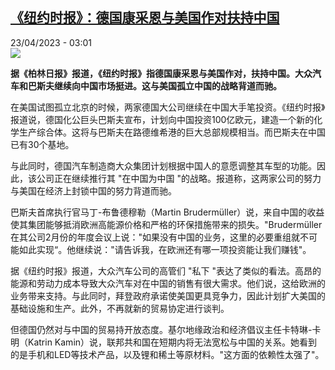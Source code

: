 <!--1682212502000-->
[《纽约时报》：德国康采恩与美国作对扶持中国](https://www.rfi.fr/cn/%E4%B8%AD%E5%9B%BD/20230423-%E7%BA%BD%E7%BA%A6%E6%97%B6%E6%8A%A5-%E5%BE%B7%E5%9B%BD%E5%BA%B7%E9%87%87%E6%81%A9%E4%B8%8E%E7%BE%8E%E5%9B%BD%E4%BD%9C%E5%AF%B9%E6%89%B6%E6%8C%81%E4%B8%AD%E5%9B%BD)
------

<div>23/04/2023 - 03:01</div><img src="https://s.rfi.fr/media/display/45929e44-0ddd-11ea-a98f-005056bfe576/w:1280/p:16x9/IMG_0085_14Au_MilieuDuMarasmex432.jpg"><p><strong>据《柏林日报》报道，《纽约时报》指德国康采恩与美国作对，扶持中国。大众汽车和巴斯夫继续向中国市场挺进。这与美国孤立中国的战略背道而驰。                    </strong></p><div><p><span><span><span><span><span>在美国试图孤立北京的时候，两家德国大公司继续在中国大手笔投资。《纽约时报》报道说，德国化公巨头巴斯夫宣布，计划向中国投资</span></span><span><span>100</span></span><span><span>亿欧元，建造一个新的化学生产综合体。这将与巴斯夫在路德维希港的巨大总部规模相当。而巴斯夫在中国已有</span></span><span><span>30</span></span><span><span>个基地。</span></span></span></span></span></p><p><span><span><span><span><span>与此同时，德国汽车制造商大众集团计划根据中国人的意愿调整其车型的功能。因此，该公司正在继续推行其</span></span><span><span> "</span></span><span><span>在中国为中国</span></span><span><span> "</span></span><span><span>的战略。报道称，这两家公司的努力与美国在经济上封锁中国的努力背道而驰。</span></span></span></span></span></p><p><span><span><span><span><span>巴斯夫首席执行官马丁</span></span><span><span>-</span></span><span><span>布鲁德穆勒（</span></span><span><span>Martin </span></span><span><span>Brudermüller</span></span><span><span>）说，来自中国的收益使其集团能够抵消欧洲高能源价格和严格的环保措施带来的损失。</span></span><span><span>"Brudermüller</span></span><span><span>在其公司</span></span><span><span>2</span></span><span><span>月份的年度会议上说：</span></span><span><span>"</span></span><span><span>如果没有中国的业务，这里的必要重组就不可能如此实现“。他继续说：</span></span><span><span>"</span></span><span><span>请告诉我，在欧洲还有哪一项投资能让我们赚钱</span></span><span><span>"</span></span><span><span>。</span></span></span></span></span></p><p><span><span><span><span><span>据《纽约时报》报道，大众汽车公司的高管们</span></span><span><span> "</span></span><span><span>私下</span></span><span><span> "</span></span><span><span>表达了类似的看法。高昂的能源和劳动力成本导致大众汽车对在中国的销售有很大需求。他们说，这给欧洲的业务带来支持。与此同时，拜登政府承诺使美国更具竞争力，因此计划扩大美国的基础设施和生产。此外，不再就新的贸易协定进行谈判。</span></span></span></span></span></p><p><span><span><span><span><span>但德国仍然对与中国的贸易持开放态度。基尔地缘政治和经济倡议主任卡特琳</span></span><span><span>-</span></span><span><span>卡明（</span></span><span><span>Katrin Kamin</span></span><span><span>）说，联邦共和国在短期内将无法宽松与中国的关系。她看到的是手机和</span></span><span><span>LED</span></span><span><span>等技术产品，以及锂和稀土等原材料。</span></span><span><span>"</span></span><span><span>这方面的依赖性太强了</span></span><span><span>"</span></span><span><span>。</span></span></span></span></span></p><div data-selfpromo-newsletter></div><div data-selfpromo-app></div></div>
